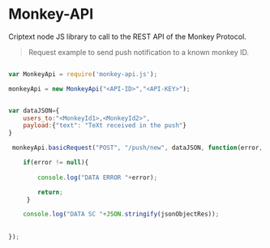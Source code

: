 # Monkey-API

Criptext node JS library to call to the REST API of the Monkey Protocol.

> Request example to send push notification to a known monkey ID.

```javascript

var MonkeyApi = require('monkey-api.js');

monkeyApi = new MonkeyApi("<API-ID>","<API-KEY>");


var dataJSON={
	users_to:"<MonkeyId1>,<MonkeyId2>",
	payload:{"text": "TeXt received in the push"}
}

 monkeyApi.basicRequest("POST", "/push/new", dataJSON, function(error, objResponse){

 	if(error != null){
            
 	 	console.log("DATA ERROR "+error);

 	 	return;
     }

	console.log("DATA SC "+JSON.stringify(jsonObjectRes));
          
          
});

```




